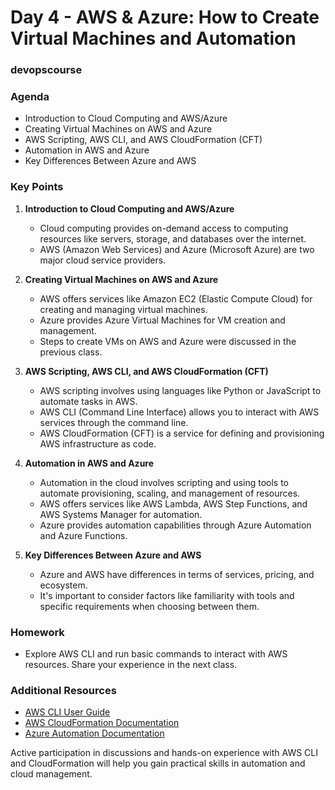 # Day 4 - AWS & Azure: How to Create Virtual Machines and Automation
### devopscourse

### Agenda
- Introduction to Cloud Computing and AWS/Azure
- Creating Virtual Machines on AWS and Azure
- AWS Scripting, AWS CLI, and AWS CloudFormation (CFT)
- Automation in AWS and Azure
- Key Differences Between Azure and AWS

### Key Points

1. **Introduction to Cloud Computing and AWS/Azure**
   - Cloud computing provides on-demand access to computing resources like servers, storage, and databases over the internet.
   - AWS (Amazon Web Services) and Azure (Microsoft Azure) are two major cloud service providers.

2. **Creating Virtual Machines on AWS and Azure**
   - AWS offers services like Amazon EC2 (Elastic Compute Cloud) for creating and managing virtual machines.
   - Azure provides Azure Virtual Machines for VM creation and management.
   - Steps to create VMs on AWS and Azure were discussed in the previous class.

3. **AWS Scripting, AWS CLI, and AWS CloudFormation (CFT)**
   - AWS scripting involves using languages like Python or JavaScript to automate tasks in AWS.
   - AWS CLI (Command Line Interface) allows you to interact with AWS services through the command line.
   - AWS CloudFormation (CFT) is a service for defining and provisioning AWS infrastructure as code.

4. **Automation in AWS and Azure**
   - Automation in the cloud involves scripting and using tools to automate provisioning, scaling, and management of resources.
   - AWS offers services like AWS Lambda, AWS Step Functions, and AWS Systems Manager for automation.
   - Azure provides automation capabilities through Azure Automation and Azure Functions.

5. **Key Differences Between Azure and AWS**
   - Azure and AWS have differences in terms of services, pricing, and ecosystem.
   - It's important to consider factors like familiarity with tools and specific requirements when choosing between them.

### Homework
- Explore AWS CLI and run basic commands to interact with AWS resources. Share your experience in the next class.

### Additional Resources
- [AWS CLI User Guide](https://docs.aws.amazon.com/cli/latest/)
- [AWS CloudFormation Documentation](https://docs.aws.amazon.com/cloudformation/)
- [Azure Automation Documentation](https://learn.microsoft.com/en-us/azure/automation/)

Active participation in discussions and hands-on experience with AWS CLI and CloudFormation will help you gain practical skills in automation and cloud management.
